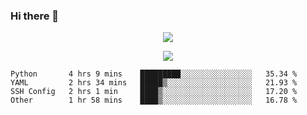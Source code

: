 ### Hi there 👋

<!--
**SuuTTT/SuuTTT** is a ✨ _special_ ✨ repository because its `README.md` (this file) appears on your GitHub profile.

Here are some ideas to get you started:

- 🔭 I’m currently working on ...
- 🌱 I’m currently learning ...
- 👯 I’m looking to collaborate on ...
- 🤔 I’m looking for help with ...
- 💬 Ask me about ...
- 📫 How to reach me: ...
- 😄 Pronouns: ...
- ⚡ Fun fact: ...
-->

<div align='center'>
    <p align='center'>
        <img src='https://github-readme-stats.vercel.app/api?line_height=27&username=SuuTTT&show_icons=true&theme=solarized-light'/>
    </p>
</div>    
<div align='center'>  
    <p align='center'>
        <img src='https://github-readme-stats.vercel.app/api/wakatime?username=SuuTTT&theme=solarized-light'/>
    </p>
    
</div>  

<!--START_SECTION:waka-->

```text
Python       4 hrs 9 mins    █████████░░░░░░░░░░░░░░░░   35.34 %
YAML         2 hrs 34 mins   █████▒░░░░░░░░░░░░░░░░░░░   21.93 %
SSH Config   2 hrs 1 min     ████▒░░░░░░░░░░░░░░░░░░░░   17.20 %
Other        1 hr 58 mins    ████▒░░░░░░░░░░░░░░░░░░░░   16.78 %
```

<!--END_SECTION:waka-->
